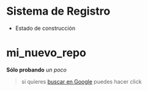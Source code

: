 <h1>Sistema de Registro</h1>

- Estado de construcción

# mi_nuevo_repo
**Sólo probando** *un poco*

> si quieres [buscar en Google](https://www.google.com/) puedes hacer click
